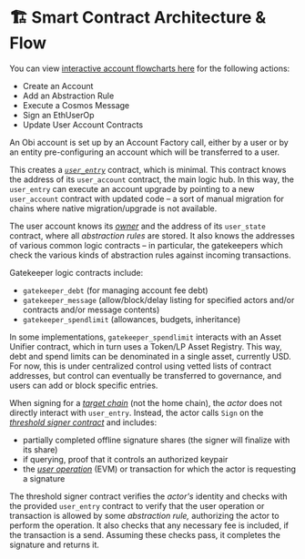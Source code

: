 # 🏗️ Smart Contract Architecture & Flow

You can view [interactive account flowcharts here](https://lucid.app/lucidchart/5b1a975e-f1a4-4893-94eb-70bbba792fde/edit?invitationId=inv\_d72b305e-e151-4ec2-adff-e699fa89a658\&page=0\_0) for the following actions:

* Create an Account
* Add an Abstraction Rule
* Execute a Cosmos Message
* Sign an EthUserOp
* Update User Account Contracts

An Obi account is set up by an Account Factory call, either by a user or by an entity pre-configuring an account which will be transferred to a user.

This creates a [_`user_entry`_](../important-concepts/glossary.md.md) contract, which is minimal. This contract knows the address of its `user_account` contract, the main logic hub. In this way, the `user_entry` can execute an account upgrade by pointing to a new `user_account` contract with updated code – a sort of manual migration for chains where native migration/upgrade is not available.

The user account knows its [_owner_](../important-concepts/glossary.md.md) and the address of its `user_state` contract, where all _abstraction rules_ are stored. It also knows the addresses of various common logic contracts – in particular, the gatekeepers which check the various kinds of abstraction rules against incoming transactions.

Gatekeeper logic contracts include:

* `gatekeeper_debt` (for managing account fee debt)
* `gatekeeper_message` (allow/block/delay listing for specified actors and/or contracts and/or message contents)
* `gatekeeper_spendlimit` (allowances, budgets, inheritance)

In some implementations, `gatekeeper_spendlimit` interacts with an Asset Unifier contract, which in turn uses a Token/LP Asset Registry. This way, debt and spend limits can be denominated in a single asset, currently USD. For now, this is under centralized control using vetted lists of contract addresses, but control can eventually be transferred to governance, and users can add or block specific entries.

When signing for a [_target chain_](../important-concepts/glossary.md.md) (not the home chain), the _actor_ does not directly interact with `user_entry`. Instead, the actor calls `Sign` on the [_threshold signer contract_](../important-concepts/glossary.md.md) and includes:

* partially completed offline signature shares (the signer will finalize with its share)
* if querying, proof that it controls an authorized keypair
* the [_user operation_](../important-concepts/glossary.md.md) (EVM) or transaction for which the actor is requesting a signature

The threshold signer contract verifies the _actor's_ identity and checks with the provided `user_entry` contract to verify that the user operation or transaction is allowed by some _abstraction rule,_ authorizing the actor to perform the operation. It also checks that any necessary fee is included, if the transaction is a send. Assuming these checks pass, it completes the signature and returns it.
